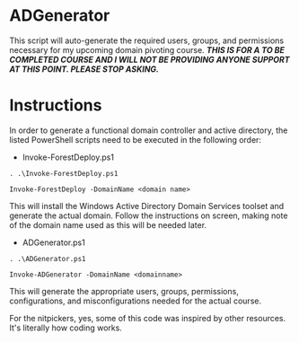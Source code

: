 # ADGenerator

This script will auto-generate the required users, groups, and permissions necessary for my upcoming domain pivoting course. ***THIS IS FOR A TO BE COMPLETED COURSE AND I WILL NOT BE PROVIDING ANYONE SUPPORT AT THIS POINT.  PLEASE STOP ASKING.***

# Instructions

In order to generate a functional domain controller and active directory, the listed PowerShell scripts need to be executed in the following order:
- Invoke-ForestDeploy.ps1

```. .\Invoke-ForestDeploy.ps1```

```Invoke-ForestDeploy -DomainName <domain name>```

This will install the Windows Active Directory Domain Services toolset and generate the actual domain.  Follow the instructions on screen, making note of the domain name used as this will be needed later.

- ADGenerator.ps1

```. .\ADGenerator.ps1```

```Invoke-ADGenerator -DomainName <domainname>```

This will generate the appropriate users, groups, permissions, configurations, and misconfigurations needed for the actual course.  


For the nitpickers, yes, some of this code was inspired by other resources.  It's literally how coding works.
